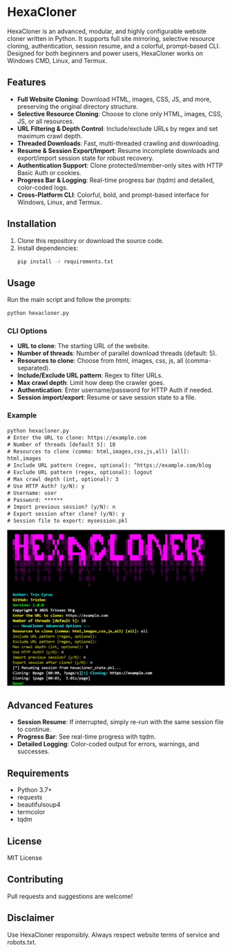 # HexaCloner

HexaCloner is an advanced, modular, and highly configurable website cloner written in Python. It supports full site mirroring, selective resource cloning, authentication, session resume, and a colorful, prompt-based CLI. Designed for both beginners and power users, HexaCloner works on Windows CMD, Linux, and Termux.

## Features
- **Full Website Cloning**: Download HTML, images, CSS, JS, and more, preserving the original directory structure.
- **Selective Resource Cloning**: Choose to clone only HTML, images, CSS, JS, or all resources.
- **URL Filtering & Depth Control**: Include/exclude URLs by regex and set maximum crawl depth.
- **Threaded Downloads**: Fast, multi-threaded crawling and downloading.
- **Resume & Session Export/Import**: Resume incomplete downloads and export/import session state for robust recovery.
- **Authentication Support**: Clone protected/member-only sites with HTTP Basic Auth or cookies.
- **Progress Bar & Logging**: Real-time progress bar (tqdm) and detailed, color-coded logs.
- **Cross-Platform CLI**: Colorful, bold, and prompt-based interface for Windows, Linux, and Termux.

## Installation
1. Clone this repository or download the source code.
2. Install dependencies:
	```sh
	pip install -r requirements.txt
	```

## Usage
Run the main script and follow the prompts:

```sh
python hexacloner.py
```

### CLI Options
- **URL to clone**: The starting URL of the website.
- **Number of threads**: Number of parallel download threads (default: 5).
- **Resources to clone**: Choose from html, images, css, js, all (comma-separated).
- **Include/Exclude URL pattern**: Regex to filter URLs.
- **Max crawl depth**: Limit how deep the crawler goes.
- **Authentication**: Enter username/password for HTTP Auth if needed.
- **Session import/export**: Resume or save session state to a file.

### Example
```
python hexacloner.py
# Enter the URL to clone: https://example.com
# Number of threads [default 5]: 10
# Resources to clone (comma: html,images,css,js,all) [all]: html,images
# Include URL pattern (regex, optional): ^https://example.com/blog
# Exclude URL pattern (regex, optional): logout
# Max crawl depth (int, optional): 3
# Use HTTP Auth? (y/N): y
# Username: user
# Password: ******
# Import previous session? (y/N): n
# Export session after clone? (y/N): y
# Session file to export: mysession.pkl
```

![Test Run](https://github.com/TrixSec/HexaCloner/blob/main/testrun/testrun.png)

## Advanced Features
- **Session Resume**: If interrupted, simply re-run with the same session file to continue.
- **Progress Bar**: See real-time progress with tqdm.
- **Detailed Logging**: Color-coded output for errors, warnings, and successes.

## Requirements
- Python 3.7+
- requests
- beautifulsoup4
- termcolor
- tqdm

## License
MIT License

## Contributing
Pull requests and suggestions are welcome!

## Disclaimer
Use HexaCloner responsibly. Always respect website terms of service and robots.txt.

